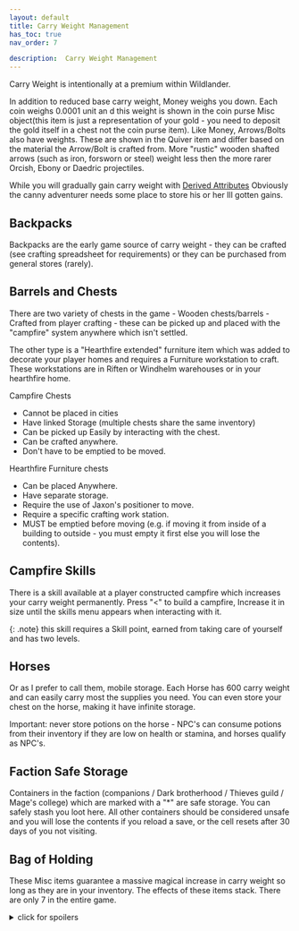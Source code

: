 ```yaml
---
layout: default
title: Carry Weight Management
has_toc: true
nav_order: 7

description:  Carry Weight Management
---
```


Carry Weight is intentionally at a premium within Wildlander. 

In addition to reduced base carry weight, Money weighs you down. Each coin weighs 0.0001 unit an d this weight is shown in the coin purse Misc object(this item is just a representation of your gold - you need to deposit the gold itself in a chest not the coin purse item). Like Money, Arrows/Bolts also have weights. These are shown in the Quiver item and differ based on the material the Arrow/Bolt is crafted from. More "rustic" wooden shafted arrows (such as iron, forsworn or steel) weight less then the more rarer Orcish, Ebony or Daedric projectiles.

While you will gradually gain carry weight with [Derived Attributes](http://wiki.wildlandermod.com/02BeginnersGuide/3-YourFirstCharacter/DA/) Obviously the canny adventurer needs some place to store his or her Ill gotten gains.

## Backpacks

Backpacks are the early game source of carry weight - they can be crafted (see crafting spreadsheet for requirements) or they can be purchased from general stores (rarely).

## Barrels and Chests

There are two variety of chests in the game - Wooden chests/barrels - Crafted from player crafting - these can be picked up and placed with the "campfire" system anywhere which isn't settled.

The other type is a "Hearthfire extended" furniture item which was added to decorate your player homes and requires a Furniture workstation to craft. These workstations are in Riften or Windhelm warehouses or in your hearthfire home.

Campfire Chests
* Cannot be placed in cities
* Have linked Storage (multiple chests share the same inventory)
* Can be picked up Easily by interacting with the chest.
* Can be crafted anywhere.
* Don't have to be emptied to be moved.

Hearthfire Furniture chests
* Can be placed Anywhere.
* Have separate storage.
* Require the use of Jaxon's positioner to move.
* Require a specific crafting work station.
* MUST be emptied before moving (e.g. if moving it from inside of a building to outside - you must empty it first else you will lose the contents).


## Campfire Skills

There is a skill available at a player constructed campfire which increases your carry weight permanently. Press "<" to build a campfire, Increase it in size until the skills menu appears when interacting with it. 

{: .note}
this skill requires a Skill point, earned from taking care of yourself and has two levels.

## Horses

Or as I prefer to call them, mobile storage. Each Horse has 600 carry weight and can easily carry most the supplies you need. You can even store your chest on the horse, making it have infinite storage.

Important: never store potions on the horse - NPC's can consume potions from their inventory if they are low on health or stamina, and horses qualify as NPC's. 

## Faction Safe Storage

Containers in the faction (companions / Dark brotherhood / Thieves guild / Mage's college) which are marked with a "*" are safe storage. You can safely stash you loot here. All other containers should be considered unsafe and you will lose the contents if you reload a save, or the cell resets after 30 days of you not visiting.

## Bag of Holding

These Misc items guarantee a massive magical increase in carry weight so long as they are in your inventory. The effects of these items stack. There are only 7 in the entire game.

<details>
<summary> click for spoilers </summary>

<ol>
	<li>Mehrunes Shrine</li>
	<li>Thoroughfare of the Labyrinthian - On a bookshelf</li>
	<li>Ysgramor’s Tomb</li>
	<li>Twilight Sepulchre - Statue of Nocturnal loot room right before you return the skeleton key and unlock nightingale powers</li>
	<li>Soul Carin’s Boneyard - Near where you find Valerica</li>
	<li>One on Nahkriin, who guards Alduin’s portal to Sovengardge</li>
	<li>Black Book: The Sallow Reagent - In a side room towards the end of the book</li>
</ol>

</details>


